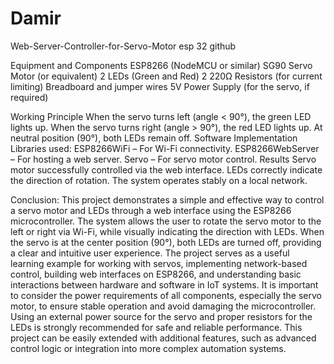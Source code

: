 # Damir
Web-Server-Controller-for-Servo-Motor esp 32 github


Equipment and Components
ESP8266 (NodeMCU or similar)
SG90 Servo Motor (or equivalent)
2 LEDs (Green and Red)
2 220Ω Resistors (for current limiting)
Breadboard and jumper wires
5V Power Supply (for the servo, if required)



Working Principle
When the servo turns left (angle < 90°), the green LED lights up.
When the servo turns right (angle > 90°), the red LED lights up.
At neutral position (90°), both LEDs remain off.
Software Implementation
Libraries used:
ESP8266WiFi – For Wi-Fi connectivity.
ESP8266WebServer – For hosting a web server.
Servo – For servo motor control.
Results
Servo motor successfully controlled via the web interface.
LEDs correctly indicate the direction of rotation.
The system operates stably on a local network.





Conclusion:
This project demonstrates a simple and effective way to control a servo motor and LEDs
through a web interface using the ESP8266 microcontroller. The system allows the user
to rotate the servo motor to the left or right via Wi-Fi, while visually indicating the
direction with LEDs. When the servo is at the center position (90°), both LEDs are turned
off, providing a clear and intuitive user experience.
The project serves as a useful learning example for working with servos, implementing
network-based control, building web interfaces on ESP8266, and understanding basic
interactions between hardware and software in IoT systems.
It is important to consider the power requirements of all components, especially the
servo motor, to ensure stable operation and avoid damaging the microcontroller. Using
an external power source for the servo and proper resistors for the LEDs is strongly
recommended for safe and reliable performance.
This project can be easily extended with additional features, such as advanced control
logic or integration into more complex automation systems.






